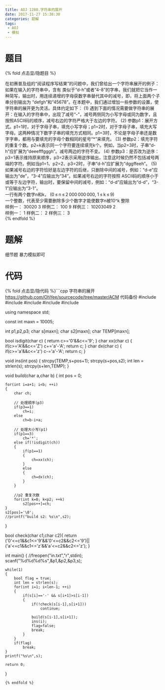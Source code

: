 ```yaml
---
title: AOJ 1280.字符串的展开
date: 2017-11-27 15:38:30
categories: 题解
tags:
 - AOJ
 - 模拟
---
```


# 题目

{% fold 点击显/隐题目 %}
<div class="oj"><div class="part" title="Description">
在初赛普及组的“阅读程序写结果”的问题中，我们曾给出一个字符串展开的例子：如果在输入的字符串中，含有 类似于“d-h”或者“4-8”的字串，我们就把它当作一种简写，输出时，用连续递增的字母获数字串替代其中的减号，即，将上面两个子串分别输出为 “defgh”和“45678”。在本题中，我们通过增加一些参数的设置，使字符串的展开更为灵活。具体约定如下：
(1) 遇到下面的情况需要做字符串的展开：在输入的字符串中，出现了减号“-”，减号两侧同为小写字母或同为数字，且按照ASCII码的顺序，减号右边的字符严格大于左边的字符。
(2) 参数p1：展开方式。p1=1时，对于字母子串，填充小写字母；p1=2时，对于字母子串，填充大写字母。这两种情况下数字子串的填充方式相同。p1=3时，不论是字母子串还是数字字串，都用与要填充的字母个数相同的星号“*”来填充。
(3) 参数p2：填充字符的重复个数。p2=k表示同一个字符要连续填充k个。例如，当p2=3时，子串“d-h”应扩展为“deeefffgggh”。减号两边的字符不变。
(4) 参数p3：是否改为逆序：p3=1表示维持原来顺序，p3=2表示采用逆序输出，注意这时候仍然不包括减号两端的字符。例如当p1=1、p2=2、p3=2时，子串“d-h”应扩展为“dggffeeh”。
(5) 如果减号右边的字符恰好是左边字符的后继，只删除中间的减号，例如：“d-e”应输出为“de”，“3-4”应输出为“34”。如果减号右边的字符按照 ASCII码的顺序小于或等于左边字符，输出时，要保留中间的减号，例如：“d-d”应输出为“d-d”，“3-1”应输出为“3-1”。

</div><div class="part" title="Input">
一行有两个数字n和k， (0 ≤ n ≤ 2 000 000 000, 1 ≤ k ≤ 9)

</div><div class="part" title="Output">
一个整数，代表至少需要删除多少个数字才能使数字n被10^k 整除

</div><div class="samp"><div class="clear"></div><div class="input part" title="Sample Input">
样例一：
30020 3
样例二：
100 9
样例三：
10203049 2

</div><div class="output part" title="Sample Output">
样例一：
1
样例二：
2
样例三：
3

</div><div class="clear"></div></div></div>
{% endfold %}

<!--more-->
# 题解
细节题
暴力模拟即可  



# 代码
{% fold 点击显/隐代码 %}```cpp 字符串的展开 https://github.com/OhYee/sourcecode/tree/master/ACM 代码备份
#include <cstdio>
#include <algorithm>
#include <vector>
#include <cstring>
#include <queue>

using namespace std;

const int maxn = 10005;

int p1,p2,p3;
char s[maxn];
char s2[maxn];
char TEMP[maxn];

bool isdigit(char c)
{
    return c>='0'&&c<='9';
}
char xx(char c)
{
    if(c>='A'&&c<='Z')
        c+='a'-'A';
    return c;
}
char dx(char c)
{
    if(c>='a'&&c<='z')
        c-='a'-'A';
    return c;
}

void ins(int pos)
{
    strcpy(TEMP,s+pos+1);
    strcpy(s+pos,s2);
    int len = strlen(s);
    strcpy(s+len,TEMP);
}

void build(char a,char b)
{
    int pos = 0;

    for(int i=a+1; i<b; ++i)
    {
        char ch;

        // 处理顺序(p3)
        if(p3==1)
            ch=i;
        else
            ch=b-i+a;

        // 处理大小写(p1)
        if(p1==3)
            ch='*';
        else if(!isdigit(ch))
        {
            if(p1==1)
            {
                ch=xx(ch);
            }
            else
            {
                ch=dx(ch);
            }
        }

        //p2 重复次数
        for(int k=0; k<p2; ++k)
            s2[pos++]=ch;
    }
    s2[pos]='\0';
    //printf("build s2: %s\n",s2);
}


bool check(char c1,char c2){
    return ('0'<=c1&&c1<='9'&&'0'<=c2&&c2<='9')||('a'<=c1&&c1<='z'&&'a'<=c2&&c2<='z');
}

int main()
{
    //freopen("in.txt","r",stdin);
    scanf("%d%d%d%s",&p1,&p2,&p3,s);

    while(1)
    {
        bool flag = true;
        int len = strlen(s);
        for(int i=1; i<len-1; ++i)
        {
            if(s[i]=='-' && s[i+1]>s[i-1])
            {
                if(!check(s[i-1],s[i+1]))
                    continue;

                build(s[i-1],s[i+1]);
                ins(i);
                flag=false;
                break;
            }
        }
        if(flag)
            break;
    }
    printf("%s\n",s);

    return 0;
}
```
{% endfold %}